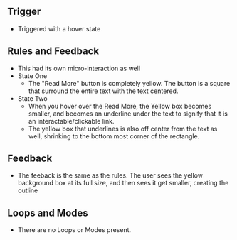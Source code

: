 ## Trigger
* Triggered with a hover state


## Rules and Feedback
* This had its own micro-interaction as well
* State One
    * The "Read More" button is completely yellow. The button is a square that surround the entire text with the text centered.
* State Two
    * When you hover over the Read More, the Yellow box becomes smaller, and becomes an underline under the text to signify that it is an interactable/clickable link. 
    * The yellow box that underlines is also off center from the text as well, shrinking to the bottom most corner of the rectangle.

## Feedback
*  The feeback is the same as the rules. The user sees the yellow background box at its full size, and then sees it get smaller, creating the outline

## Loops and Modes
* There are no Loops or Modes present.

